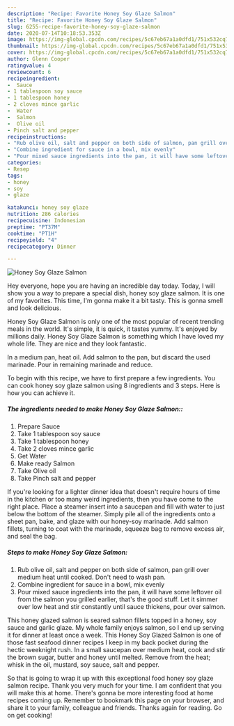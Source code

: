 ```yaml
---
description: "Recipe: Favorite Honey Soy Glaze Salmon"
title: "Recipe: Favorite Honey Soy Glaze Salmon"
slug: 6255-recipe-favorite-honey-soy-glaze-salmon
date: 2020-07-14T10:18:53.353Z
image: https://img-global.cpcdn.com/recipes/5c67eb67a1a0dfd1/751x532cq70/honey-soy-glaze-salmon-recipe-main-photo.jpg
thumbnail: https://img-global.cpcdn.com/recipes/5c67eb67a1a0dfd1/751x532cq70/honey-soy-glaze-salmon-recipe-main-photo.jpg
cover: https://img-global.cpcdn.com/recipes/5c67eb67a1a0dfd1/751x532cq70/honey-soy-glaze-salmon-recipe-main-photo.jpg
author: Glenn Cooper
ratingvalue: 4
reviewcount: 6
recipeingredient:
-  Sauce
- 1 tablespoon soy sauce
- 1 tablespoon honey
- 2 cloves mince garlic
-  Water
-  Salmon
-  Olive oil
- Pinch salt and pepper
recipeinstructions:
- "Rub olive oil, salt and pepper on both side of salmon, pan grill over medium heat until cooked. Don&#39;t need to wash pan."
- "Combine ingredient for sauce in a bowl, mix evenly"
- "Pour mixed sauce ingredients into the pan, it will have some leftover oil from the salmon you grilled earlier, that&#39;s the good stuff. Let it simmer over low heat and stir constantly until sauce thickens, pour over salmon."
categories:
- Resep
tags:
- honey
- soy
- glaze

katakunci: honey soy glaze
nutrition: 286 calories
recipecuisine: Indonesian
preptime: "PT37M"
cooktime: "PT1H"
recipeyield: "4"
recipecategory: Dinner

---
```



![Honey Soy Glaze Salmon](https://img-global.cpcdn.com/recipes/5c67eb67a1a0dfd1/751x532cq70/honey-soy-glaze-salmon-recipe-main-photo.jpg)

Hey everyone, hope you are having an incredible day today. Today, I will show you a way to prepare a special dish, honey soy glaze salmon. It is one of my favorites. This time, I'm gonna make it a bit tasty. This is gonna smell and look delicious.

Honey Soy Glaze Salmon is only one of the most popular of recent trending meals in the world. It's simple, it is quick, it tastes yummy. It's enjoyed by millions daily. Honey Soy Glaze Salmon is something which I have loved my whole life. They are nice and they look fantastic.

In a medium pan, heat oil. Add salmon to the pan, but discard the used marinade. Pour in remaining marinade and reduce.


To begin with this recipe, we have to first prepare a few ingredients. You can cook honey soy glaze salmon using 8 ingredients and 3 steps. Here is how you can achieve it.

##### The ingredients needed to make Honey Soy Glaze Salmon::

1. Prepare  Sauce
1. Take 1 tablespoon soy sauce
1. Take 1 tablespoon honey
1. Take 2 cloves mince garlic
1. Get  Water
1. Make ready  Salmon
1. Take  Olive oil
1. Take Pinch salt and pepper


If you&#39;re looking for a lighter dinner idea that doesn&#39;t require hours of time in the kitchen or too many weird ingredients, then you have come to the right place. Place a steamer insert into a saucepan and fill with water to just below the bottom of the steamer. Simply pile all of the ingredients onto a sheet pan, bake, and glaze with our honey-soy marinade. Add salmon fillets, turning to coat with the marinade, squeeze bag to remove excess air, and seal the bag. 

##### Steps to make Honey Soy Glaze Salmon:

1. Rub olive oil, salt and pepper on both side of salmon, pan grill over medium heat until cooked. Don&#39;t need to wash pan.
1. Combine ingredient for sauce in a bowl, mix evenly
1. Pour mixed sauce ingredients into the pan, it will have some leftover oil from the salmon you grilled earlier, that&#39;s the good stuff. Let it simmer over low heat and stir constantly until sauce thickens, pour over salmon.


This honey glazed salmon is seared salmon fillets topped in a honey, soy sauce and garlic glaze. My whole family enjoys salmon, so I end up serving it for dinner at least once a week. This Honey Soy Glazed Salmon is one of those fast seafood dinner recipes I keep in my back pocket during the hectic weeknight rush. In a small saucepan over medium heat, cook and stir the brown sugar, butter and honey until melted. Remove from the heat; whisk in the oil, mustard, soy sauce, salt and pepper. 

So that is going to wrap it up with this exceptional food honey soy glaze salmon recipe. Thank you very much for your time. I am confident that you will make this at home. There's gonna be more interesting food at home recipes coming up. Remember to bookmark this page on your browser, and share it to your family, colleague and friends. Thanks again for reading. Go on get cooking!
